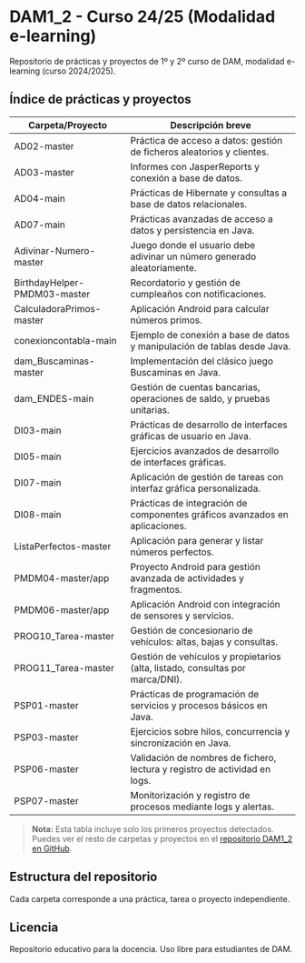 # DAM1_2 - Curso 24/25 (Modalidad e-learning)

Repositorio de prácticas y proyectos de 1º y 2º curso de DAM, modalidad e-learning (curso 2024/2025).

## Índice de prácticas y proyectos

| Carpeta/Proyecto                | Descripción breve                                                                 |
|----------------------------------|----------------------------------------------------------------------------------|
| AD02-master                      | Práctica de acceso a datos: gestión de ficheros aleatorios y clientes.           |
| AD03-master                      | Informes con JasperReports y conexión a base de datos.                           |
| AD04-main                        | Prácticas de Hibernate y consultas a base de datos relacionales.                 |
| AD07-main                        | Prácticas avanzadas de acceso a datos y persistencia en Java.                    |
| Adivinar-Numero-master           | Juego donde el usuario debe adivinar un número generado aleatoriamente.          |
| BirthdayHelper-PMDM03-master     | Recordatorio y gestión de cumpleaños con notificaciones.                         |
| CalculadoraPrimos-master         | Aplicación Android para calcular números primos.                                 |
| conexioncontabla-main            | Ejemplo de conexión a base de datos y manipulación de tablas desde Java.         |
| dam_Buscaminas-master            | Implementación del clásico juego Buscaminas en Java.                             |
| dam_ENDES-main                   | Gestión de cuentas bancarias, operaciones de saldo, y pruebas unitarias.         |
| DI03-main                        | Prácticas de desarrollo de interfaces gráficas de usuario en Java.               |
| DI05-main                        | Ejercicios avanzados de desarrollo de interfaces gráficas.                       |
| DI07-main                        | Aplicación de gestión de tareas con interfaz gráfica personalizada.              |
| DI08-main                        | Prácticas de integración de componentes gráficos avanzados en aplicaciones.      |
| ListaPerfectos-master            | Aplicación para generar y listar números perfectos.                              |
| PMDM04-master/app                | Proyecto Android para gestión avanzada de actividades y fragmentos.              |
| PMDM06-master/app                | Aplicación Android con integración de sensores y servicios.                      |
| PROG10_Tarea-master              | Gestión de concesionario de vehículos: altas, bajas y consultas.                 |
| PROG11_Tarea-master              | Gestión de vehículos y propietarios (alta, listado, consultas por marca/DNI).    |
| PSP01-master                     | Prácticas de programación de servicios y procesos básicos en Java.               |
| PSP03-master                     | Ejercicios sobre hilos, concurrencia y sincronización en Java.                   |
| PSP06-master                     | Validación de nombres de fichero, lectura y registro de actividad en logs.        |
| PSP07-master                     | Monitorización y registro de procesos mediante logs y alertas.                   |

> **Nota:** Esta tabla incluye solo los primeros proyectos detectados. Puedes ver el resto de carpetas y proyectos en el [repositorio DAM1_2 en GitHub](https://github.com/darlber/DAM1_2).

## Estructura del repositorio

Cada carpeta corresponde a una práctica, tarea o proyecto independiente.


## Licencia

Repositorio educativo para la docencia. Uso libre para estudiantes de DAM.
